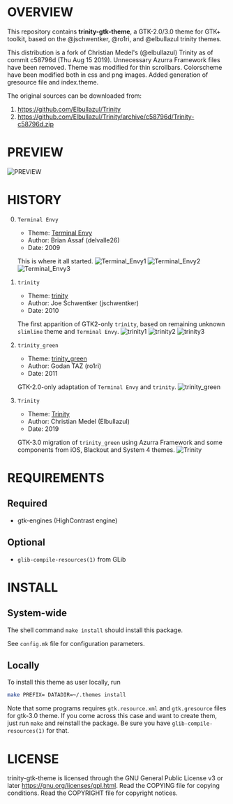 OVERVIEW
========

This repository contains **trinity-gtk-theme**, a GTK-2.0/3.0 theme
for GTK+ toolkit, based on the @jschwentker, @ro1ri, and @elbullazul
trinity themes.

This distribution is a fork of Christian Medel's (@elbullazul) Trinity
as of commit c58796d (Thu Aug 15 2019).  Unnecessary Azurra Framework
files have been removed.  Theme was modified for thin scrollbars.
Colorscheme have been modified both in css and png images.  Added
generation of gresource file and index.theme.

The original sources can be downloaded from:
  1. https://github.com/Elbullazul/Trinity
  2. https://github.com/Elbullazul/Trinity/archive/c58796d/Trinity-c58796d.zip


PREVIEW
=======

![PREVIEW][0]


HISTORY
=======

  0. `Terminal Envy`
      - Theme: [Terminal Envy](https://www.gnome-look.org/p/1015529)
      - Author: Brian Assaf (delvalle26)
      - Date: 2009

      This is where it all started.
      ![Terminal_Envy1][1]
      ![Terminal_Envy2][2]
      ![Terminal_Envy3][3]

  1. `trinity`
      - Theme: [trinity](https://www.xfce-look.org/p/1016197)
      - Author: Joe Schwentker (jschwentker)
      - Date: 2010

      The first apparition of GTK2-only `trinity`, based on remaining
      unknown `slimline` theme and `Terminal Envy`.
      ![trinity1][4]
      ![trinity2][5]
      ![trinity3][6]

  2. `trinity_green`
      - Theme: [trinity_green](https://www.pling.com/p/1079661/)
      - Author: Godan TAZ (ro1ri)
      - Date: 2011

      GTK-2.0-only adaptation of `Terminal Envy` and `trinity`.
      ![trinity_green][7]

  3. `Trinity`
     - Theme: [Trinity](https://www.pling.com/p/1318110/)
     - Author: Christian Medel (Elbullazul)
     - Date: 2019

     GTK-3.0 migration of `trinity_green` using Azurra Framework and some
     components from iOS, Blackout and System 4 themes.
     ![Trinity][8]


REQUIREMENTS
============

Required
--------
  * gtk-engines (HighContrast engine)

Optional
--------
  * `glib-compile-resources(1)` from GLib


INSTALL
=======

System-wide
-----------
The shell command `make install` should install this package.

See `config.mk` file for configuration parameters.

Locally
-------
To install this theme as user locally, run
```sh
make PREFIX= DATADIR=~/.themes install
```

Note that some programs requires `gtk.resource.xml` and `gtk.gresource`
files for gtk-3.0 theme.  If you come across this case and want to
create them, just run `make` and reinstall the package.  Be sure you
have `glib-compile-resources(1)` for that.


LICENSE
=======

trinity-gtk-theme is licensed through the GNU General Public License v3
or later <https://gnu.org/licenses/gpl.html>.
Read the COPYING file for copying conditions.
Read the COPYRIGHT file for copyright notices.

[0]: https://raw.githubusercontent.com/trinity-theme/trinity-gtk-theme/master/screenshots/trinity-gtk-theme-1.png
[1]: https://raw.githubusercontent.com/trinity-theme/trinity-gtk-theme/master/screenshots/Terminal_Envy_114171-1.png
[2]: https://raw.githubusercontent.com/trinity-theme/trinity-gtk-theme/master/screenshots/Terminal_Envy_114171-2.png
[3]: https://raw.githubusercontent.com/trinity-theme/trinity-gtk-theme/master/screenshots/Terminal_Envy_114171-3.png
[4]: https://raw.githubusercontent.com/trinity-theme/trinity-gtk-theme/master/screenshots/trinity_118906-1.png
[5]: https://raw.githubusercontent.com/trinity-theme/trinity-gtk-theme/master/screenshots/trinity_118906-2.png
[6]: https://raw.githubusercontent.com/trinity-theme/trinity-gtk-theme/master/screenshots/trinity_118906-3.png
[7]: https://raw.githubusercontent.com/trinity-theme/trinity-gtk-theme/master/screenshots/trinity_green_140528-1.jpg
[8]: https://raw.githubusercontent.com/trinity-theme/trinity-gtk-theme/master/screenshots/Trinity_1318110-1.png
